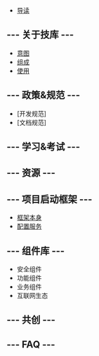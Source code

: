 * [导读](welcome.md)

## --- 关于技库 ---

* [意图](goals.md)
* [组成](features.md)
* [使用](usage.md)

## --- 政策&规范 ---

* [开发规范]
* [文档规范]

## --- 学习&考试 ---

## --- 资源 ---

## --- 项目启动框架 ---

* [框架本身](starter/scaffolder.md)
* [配置服务](starter/configuration_service.md)

## --- 组件库 ---

* 安全组件
* 功能组件
* 业务组件
* 互联网生态

## --- 共创 ---

## --- FAQ ---
